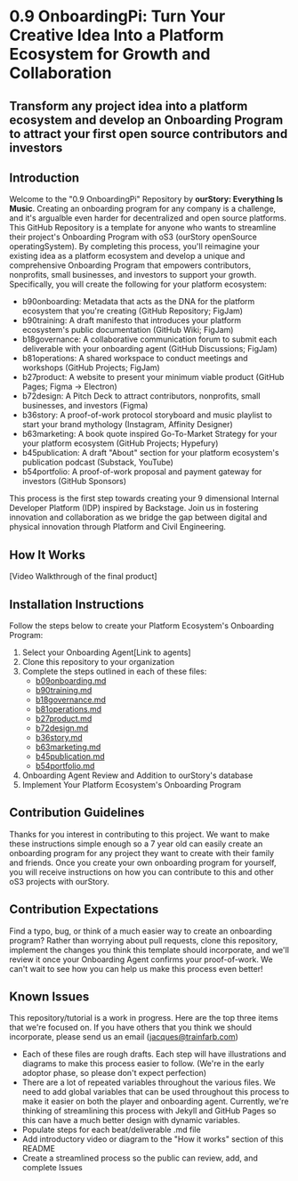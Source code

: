 # 0.9 OnboardingPi: Turn Your Creative Idea Into a Platform Ecosystem for Growth and Collaboration

## Transform any project idea into a platform ecosystem and develop an Onboarding Program to attract your first open source contributors and investors

## Introduction

Welcome to the "0.9 OnboardingPi" Repository by **ourStory: Everything Is Music**. Creating an onboarding program for any company is a challenge, and it's argualble even harder for decentralized and open source platforms. This GitHub Repository is a template for anyone who wants to streamline their project's Onboarding Program with oS3 (ourStory openSource operatingSystem). By completing this process, you'll reimagine your existing idea as a platform ecosystem and develop a unique and comprehensive Onboarding Program that empowers contributors, nonprofits, small businesses, and investors to support your growth. Specifically, you will create the following for your platform ecosystem:

* b90onboarding: Metadata that acts as the DNA for the platform ecosystem that you're creating (GitHub Repository; FigJam)
* b90training: A draft manifesto that introduces your platform ecosystem's public documentation (GitHub Wiki; FigJam)
* b18governance: A collaborative communication forum to submit each deliverable with your onboarding agent (GitHub Discussions; FigJam)
* b81operations: A shared workspace to conduct meetings and workshops (GitHub Projects; FigJam)
* b27product: A website to present your minimum viable product (GitHub Pages; Figma -> Electron)
* b72design: A Pitch Deck to attract contributors, nonprofits, small businesses, and investors (Figma)
* b36story: A proof-of-work protocol storyboard and music playlist to start your brand mythology (Instagram, Affinity Designer)
* b63marketing: A book quote inspired Go-To-Market Strategy for your your platform ecosystem (GitHub Projects; Hypefury)
* b45publication: A draft "About" section for your platform ecosystem's publication podcast (Substack, YouTube)
* b54portfolio: A proof-of-work proposal and payment gateway for investors (GitHub Sponsors)

This process is the first step towards creating your 9 dimensional Internal Developer Platform (IDP) inspired by Backstage. Join us in fostering innovation and collaboration as we bridge the gap between digital and physical innovation through Platform and Civil Engineering.

## How It Works
[Video Walkthrough of the final product]

## Installation Instructions
Follow the steps below to create your Platform Ecosystem's Onboarding Program:
1. Select your Onboarding Agent[Link to agents]
2. Clone this repository to your organization
3. Complete the steps outlined in each of these files:
    - [b09onboarding.md](b09onboarding.md)
    - [b90training.md](b90training.md)
    - [b18governance.md](b18governance.md)
    - [b81operations.md](b81operations.md)
    - [b27product.md](b27product.md)
    - [b72design.md](b72design.md)
    - [b36story.md](b36story.md)
    - [b63marketing.md](b63marketing.md)
    - [b45publication.md](b45publication.md)
    - [b54portfolio.md](b54portfolio.md)
4. Onboarding Agent Review and Addition to ourStory's database
5. Implement Your Platform Ecosystem's Onboarding Program 

## Contribution Guidelines
Thanks for you interest in contributing to this project. We want to make these instructions simple enough so a 7 year old can easily create an onboarding program for any project they want to create with their family and friends. Once you create your own onboarding program for yourself, you will receive instructions on how you can contribute to this and other oS3 projects with ourStory.

## Contribution Expectations
Find a typo, bug, or think of a much easier way to create an onboarding program? Rather than worrying about pull requests, clone this repository, implement the changes you think this template should incorporate, and we'll review it once your Onboarding Agent confirms your proof-of-work. We can't wait to see how you can help us make this process even better!

## Known Issues
This repository/tutorial is a work in progress. Here are the top three items that we're focused on. If you have others that you think we should incorporate, please send us an email (jacques@trainfarb.com)
- Each of these files are rough drafts. Each step will have illustrations and diagrams to make this process easier to follow. (We're in the early adoptor phase, so please don't expect perfection)
- There are a lot of repeated variables throughout the various files. We need to add global variables that can be used throughout this process to make it easier on both the player and onboarding agent. Currently, we're thinking of streamlining this process with Jekyll and GitHub Pages so this can have a much better design with dynamic variables.
- Populate steps for each beat/deliverable .md file
- Add introductory video or diagram to the "How it works" section of this README
- Create a streamlined process so the public can review, add, and complete Issues
